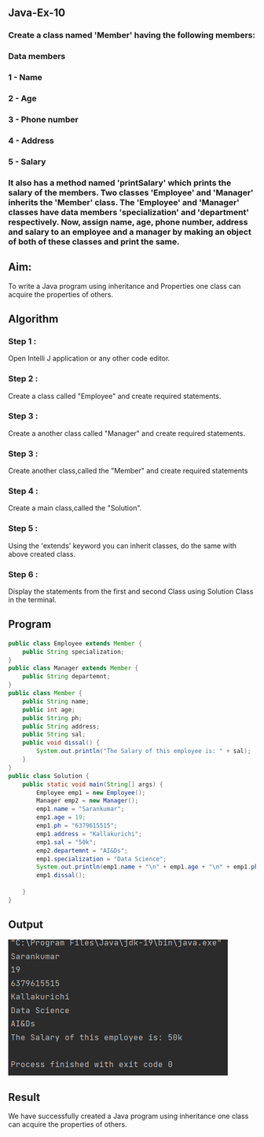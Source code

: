 ## Java-Ex-10
### Create a class named 'Member' having the following members:

### Data members

### 1 - Name

### 2 - Age

### 3 - Phone number

### 4 - Address

### 5 - Salary

### It also has a method named 'printSalary' which prints the salary of the members. Two classes 'Employee' and 'Manager' inherits the 'Member' class. The 'Employee' and 'Manager' classes have data members 'specialization' and 'department' respectively. Now, assign name, age, phone number, address and salary to an employee and a manager by making an object of both of these classes and print the same.
## Aim:
To write a Java program using inheritance and Properties one class can acquire the properties of others.

## Algorithm
### Step 1 : 
Open Intelli J application or any other code editor.

### Step 2 : 
Create a class called "Employee" and create required statements.

### Step 3 : 
Create a another class called "Manager" and create required statements.

### Step 3 : 
Create another class,called the "Member" and create required statements

### Step 4 : 
Create a main class,called the "Solution".

### Step 5 : 
Using the 'extends' keyword you can inherit classes, do the same with above created class.

### Step 6 : 
Display the statements from the first and second Class using Solution Class in the terminal.

## Program
```java
public class Employee extends Member {
    public String specialization;
}
public class Manager extends Member {
    public String departemnt;
}
public class Member {
    public String name;
    public int age;
    public String ph;
    public String address;
    public String sal;
    public void dissal() {
        System.out.println("The Salary of this employee is: " + sal);
    }
}
public class Solution {
    public static void main(String[] args) {
        Employee emp1 = new Employee();
        Manager emp2 = new Manager();
        emp1.name = "Sarankumar";
        emp1.age = 19;
        emp1.ph = "6379615515";
        emp1.address = "Kallakurichi";
        emp1.sal = "50k";
        emp2.departemnt = "AI&Ds";
        emp1.specialization = "Data Science";
        System.out.println(emp1.name + "\n" + emp1.age + "\n" + emp1.ph + "\n" + emp1.address + "\n" + emp1.specialization + "\n" + emp2.departemnt);
        emp1.dissal();

    }
}
```
## Output
![gti](./op.png)

## Result
We have successfully created a Java program using inheritance one class can acquire the properties of others.